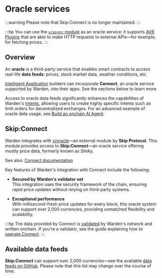 ﻿---
sidebar_position: 4
---

# Oracle services

:::warning
Please note that Skip:Connect is no longer maintained.
:::

:::tip
You can use the [`x/async` module](warden-protocol-modules/x-async) as an oracle service: it supports [AVR Plugins](warden-protocol-modules/x-async#avr-plugin) that are able to make HTTP requests to external APIs—for example, for fetching prices.
:::

## Overview

An **oracle** is a third-party service that enables smart contracts to access real-life **data feeds**: prices, stock market data, weather conditions, etc.

[Intelligent Application](glossary#intelligent-application) builders can incorporate **Connect**, an oracle service supported by Warden, into their apps. See the sections below to learn more.

Access to oracle data feeds significantly enhances the capabilities of Warden's [Intents](glossary#intent), allowing users to create highly specific Intents such as limit orders for decentralized exchanges. For an advanced example of oracle data usage, see [Build an onchain AI Agent](/build-an-agent/introduction).

## Skip\:Connect

Warden integrates with [x/oracle](warden-protocol-modules/external-modules#xoracle)—an external module by **Skip Protocol**. This module provides access to **Skip:Connect**—an oracle service offering mostly price data, formerly known as Slinky.

See also: [Connect documentation](https://docs.skip.build/connect/introduction)

Key features of Warden's integration with Connect include the following:

- **Secured by Warden's validator set**  
This integration uses the security framework of the chain, ensuring rapid price updates without relying on third-party systems.

- **Exceptional performance**  
With millisecond-fresh price updates for every block, this oracle system can support over 2,000 currencies, providing unmatched flexibility and scalability.

:::tip
The data provided by Connect is [validated](glossary#validator) by Warden's network and written onchain. If you're a validator, see the guide explaining how to [operate Connect](/operate-a-node/operate-skip-connect).
:::

## Available data feeds

**Skip:Connect** can support over 2,000 currencies—see the available [data feeds on GitHub](https://github.com/warden-protocol/connect/blob/30bf58f5ad6dcf417a3747b7cfffdc637ae3c70f/cmd/constants/markets.go#L1615). Please note that this list may change over the course of time.

